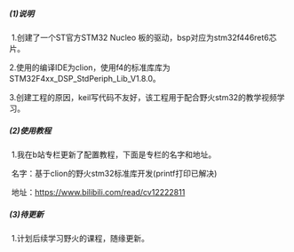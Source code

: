 ##### (1)说明

​		1.创建了一个ST官方STM32 Nucleo 板的驱动，bsp对应为stm32f446ret6芯片。

​		2.使用的编译IDE为clion，使用f4的标准库库为STM32F4xx_DSP_StdPeriph_Lib_V1.8.0。

​		3.创建工程的原因，keil写代码不友好，该工程用于配合野火stm32的教学视频学习。



##### (2)使用教程

​		1.我在b站专栏更新了配置教程，下面是专栏的名字和地址。

​			名字：基于clion的野火stm32标准库开发(printf打印已解决)

​			地址：https://www.bilibili.com/read/cv12222811

##### (3)待更新

​		1.计划后续学习野火的课程，随缘更新。
